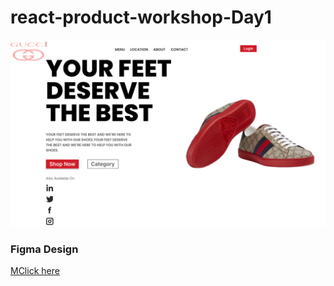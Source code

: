 # react-product-workshop-Day1
<img src="https://github.com/Amytrainer/react-product-workshop/blob/main/Product%20Page.png"></img>
### Figma Design 
[MClick here]([https://www.bathspa.ac.uk/our-people/bath-spa-stories/amira-ahmeds-story/?](https://www.figma.com/file/Dj8yXyLudQNA3Qhp1erKr4/React-Project-Gucci-Product-Page?type=design&node-id=0%3A1&mode=design&t=v0H6256G3SGsw2T1-1)https://www.figma.com/file/Dj8yXyLudQNA3Qhp1erKr4/React-Project-Gucci-Product-Page?type=design&node-id=0%3A1&mode=design&t=v0H6256G3SGsw2T1-1)
